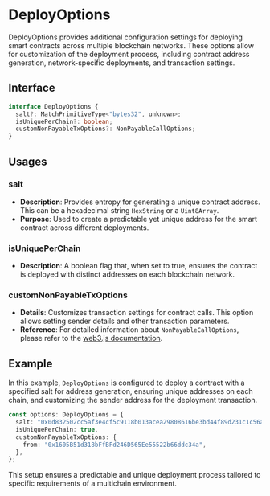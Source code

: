 # DeployOptions

DeployOptions provides additional configuration settings for deploying smart contracts across multiple blockchain networks. These options allow for customization of the deployment process, including contract address generation, network-specific deployments, and transaction settings.

## Interface

```ts
interface DeployOptions {
  salt?: MatchPrimitiveType<"bytes32", unknown>;
  isUniquePerChain?: boolean;
  customNonPayableTxOptions?: NonPayableCallOptions;
}
```

## Usages

### salt
- **Description**: Provides entropy for generating a unique contract address. This can be a hexadecimal string `HexString` or a `Uint8Array`.
- **Purpose**: Used to create a predictable yet unique address for the smart contract across different deployments.

### isUniquePerChain
- **Description**: A boolean flag that, when set to true, ensures the contract is deployed with distinct addresses on each blockchain network.

### customNonPayableTxOptions
- **Details**: Customizes transaction settings for contract calls. This option allows setting sender details and other transaction parameters.
- **Reference**: For detailed information about `NonPayableCallOptions`, please refer to the [web3.js documentation](https://docs.web3js.org/api/web3-types/interface/NonPayableCallOptions/).

## Example

In this example, `DeployOptions` is configured to deploy a contract with a specified salt for address generation, ensuring unique addresses on each chain, and customizing the sender address for the deployment transaction.

```ts
const options: DeployOptions = {
  salt: "0x0d832502cc5af3e4cf5c9118b013acea29808616be3bd44f89d231c1c56af61f",
  isUniquePerChain: true,
  customNonPayableTxOptions: {
    from: "0x1605B51d318bFfBFd246D565Ee55522b66ddc34a",
  },
};
```

This setup ensures a predictable and unique deployment process tailored to specific requirements of a multichain environment.